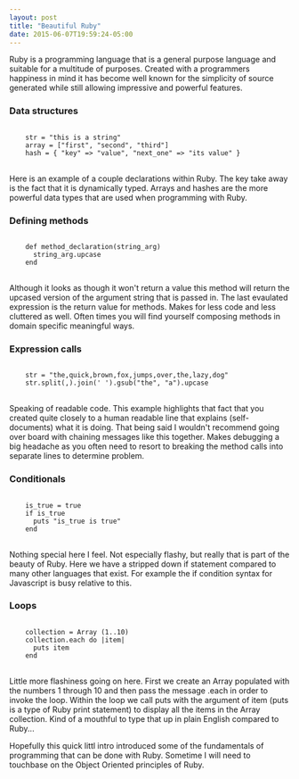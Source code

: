 ```yaml
---
layout: post
title: "Beautiful Ruby"
date: 2015-06-07T19:59:24-05:00
---
```

<p>
Ruby is a programming language that is a general purpose language and suitable for a multitude of purposes.  Created with a programmers happiness in mind it has become well known for the simplicity of source generated while still allowing impressive and powerful features.
</p>

<h3>Data structures</h3>
<pre>
<code class="ruby">
	str = "this is a string"
	array = ["first", "second", "third"]
	hash = { "key" => "value", "next_one" => "its value" }
</code>
</pre>
<p>
Here is an example of a couple declarations within Ruby.  The key take away is the fact that it is dynamically typed.  Arrays and hashes are the more powerful data types that are used when programming with Ruby.
</p>

<h3>Defining methods</h3>
<pre>
<code class="ruby">
	def method_declaration(string_arg)
	  string_arg.upcase
	end    
</code>
</pre>
<p>
Although it looks as though it won't return a value this method will return the upcased version of the argument string that is passed in.  The last evaulated expression is the return value for methods.  Makes for less code and less cluttered as well.  Often times you will find yourself composing methods in domain specific meaningful ways.
</p>

<h3>Expression calls</h3>
<pre>
<code class="ruby">
	str = "the,quick,brown,fox,jumps,over,the,lazy,dog"
	str.split(,).join(' ').gsub("the", "a").upcase
</code>
</pre>

<p>
Speaking of readable code.  This example highlights that fact that you created quite closely to a human readable line that explains (self-documents) what it is doing.  That being said I wouldn't recommend going over board with chaining messages like this together.  Makes debugging a big headache as you often need to resort to breaking the method calls into separate lines to determine problem.
</p>

<h3>Conditionals</h3>
<pre>
<code class="ruby">
	is_true = true
	if is_true
	  puts "is_true is true"
	end
</code>
</pre>
<p>
	Nothing special here I feel.  Not especially flashy, but really that is part of the beauty of Ruby.  Here we have a stripped down if statement compared to many other languages that exist.  For example the if condition syntax for Javascript is busy relative to this.  
</p>

<h3>Loops</h3>
<pre>
<code class="ruby">
	collection = Array (1..10)
	collection.each do |item|
	  puts item
	end
</code>
</pre>
<p>
	Little more flashiness going on here.  First we create an Array populated with the numbers 1 through 10 and then pass the message .each in order to invoke the loop.  Within the loop we call puts with the argument of item (puts is a type of Ruby print statement) to display all the items in the Array collection.  Kind of a mouthful to type that up in plain English compared to Ruby... 
</p>

<p>
	Hopefully this quick littl intro introduced some of the fundamentals of programming that can be done with Ruby.  Sometime I will need to touchbase on the Object Oriented principles of Ruby.
<p> 		  
	  
 